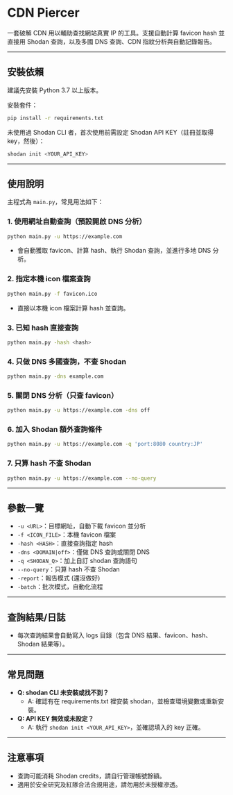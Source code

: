 # CDN Piercer

一套破解 CDN 用以輔助查找網站真實 IP 的工具。支援自動計算 favicon hash 並直接用 Shodan 查詢，以及多國 DNS 查詢、CDN 指紋分析與自動記錄報告。

---

## 安裝依賴

建議先安裝 Python 3.7 以上版本。

安裝套件：

```bash
pip install -r requirements.txt
```

未使用過 Shodan CLI 者，首次使用前需設定 Shodan API KEY（註冊並取得 key，然後）：

```bash
shodan init <YOUR_API_KEY>
```

---

## 使用說明

主程式為 `main.py`，常見用法如下：

### 1. 使用網址自動查詢（預設開啟 DNS 分析）

```bash
python main.py -u https://example.com
```

- 會自動獲取 favicon、計算 hash、執行 Shodan 查詢，並進行多地 DNS 分析。

### 2. 指定本機 icon 檔案查詢

```bash
python main.py -f favicon.ico
```

- 直接以本機 icon 檔案計算 hash 並查詢。

### 3. 已知 hash 直接查詢

```bash
python main.py -hash <hash>
```

### 4. 只做 DNS 多國查詢，不查 Shodan

```bash
python main.py -dns example.com
```

### 5. 關閉 DNS 分析（只查 favicon）

```bash
python main.py -u https://example.com -dns off
```

### 6. 加入 Shodan 額外查詢條件

```bash
python main.py -u https://example.com -q 'port:8080 country:JP'
```

### 7. 只算 hash 不查 Shodan

```bash
python main.py -u https://example.com --no-query
```

---

## 參數一覽

- `-u <URL>`：目標網址，自動下載 favicon 並分析
- `-f <ICON_FILE>`：本機 favicon 檔案
- `-hash <HASH>`：直接查詢指定 hash
- `-dns <DOMAIN|off>`：僅做 DNS 查詢或關閉 DNS
- `-q <SHODAN_Q>`：加上自訂 shodan 查詢語句
- `--no-query`：只算 hash 不查 Shodan
- `-report`：報告模式 (還沒做好)
- `-batch`：批次模式，自動化流程

---

## 查詢結果/日誌

- 每次查詢結果會自動寫入 logs 目錄（包含 DNS 結果、favicon、hash、Shodan 結果等）。

---

## 常見問題

- **Q: shodan CLI 未安裝或找不到？**
  - A: 確認有在 requirements.txt 裡安裝 shodan，並檢查環境變數或重新安裝。
- **Q: API KEY 無效或未設定？**
  - A: 執行 `shodan init <YOUR_API_KEY>`，並確認填入的 key 正確。

---

## 注意事項

- 查詢可能消耗 Shodan credits，請自行管理帳號餘額。
- 適用於安全研究及紅隊合法合規用途，請勿用於未授權滲透。

